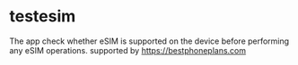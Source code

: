 # testesim

The app check whether eSIM is supported on the device before performing any eSIM operations.
supported by https://bestphoneplans.com
